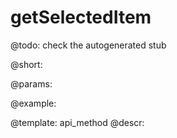 getSelectedItem
=============


@todo:
	check the autogenerated stub

@short:
	

@params:





@example:

@template:	api_method
@descr:

